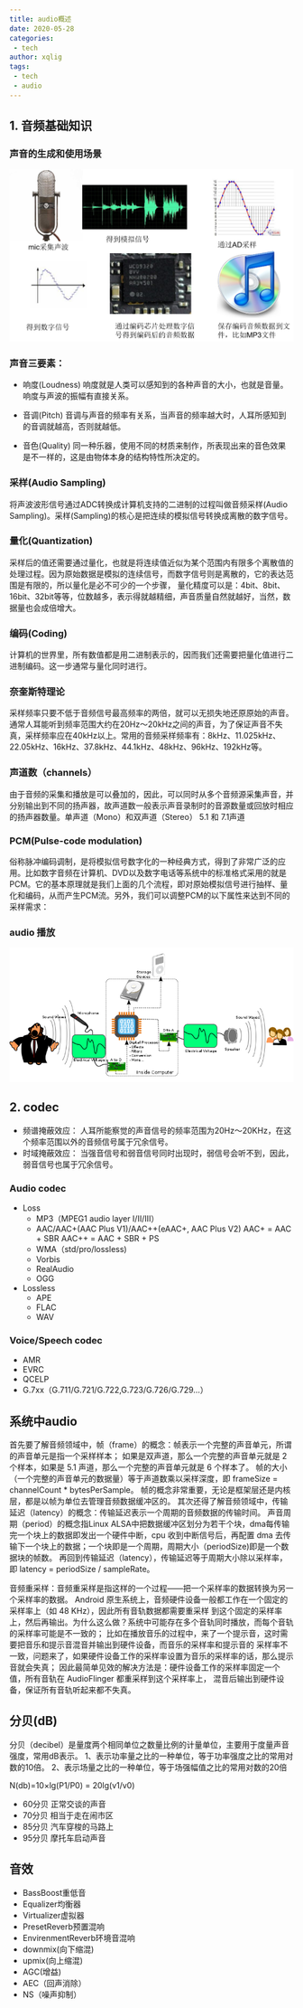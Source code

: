 ```yaml
---
title: audio概述
date: 2020-05-28
categories:
 - tech
author: xqlig
tags:
 - tech
 - audio
---
```


## 1. 音频基础知识

### 声音的生成和使用场景
![4](../2020/images/audio-process.png)

### 声音三要素：

- 响度(Loudness)
  响度就是人类可以感知到的各种声音的大小，也就是音量。响度与声波的振幅有直接关系。

- 音调(Pitch)
  音调与声音的频率有关系，当声音的频率越大时，人耳所感知到的音调就越高，否则就越低。

- 音色(Quality)
  同一种乐器，使用不同的材质来制作，所表现出来的音色效果是不一样的，这是由物体本身的结构特性所决定的。

### 采样(Audio Sampling)
将声波波形信号通过ADC转换成计算机支持的二进制的过程叫做音频采样(Audio Sampling)。采样(Sampling)的核心是把连续的模拟信号转换成离散的数字信号。

### 量化(Quantization)
采样后的值还需要通过量化，也就是将连续值近似为某个范围内有限多个离散值的处理过程。因为原始数据是模拟的连续信号，而数字信号则是离散的，它的表达范围是有限的，所以量化是必不可少的一个步骤， 量化精度可以是：4bit、8bit、16bit、32bit等等，位数越多，表示得就越精细，声音质量自然就越好，当然，数据量也会成倍增大。

### 编码(Coding)
计算机的世界里，所有数值都是用二进制表示的，因而我们还需要把量化值进行二进制编码。这一步通常与量化同时进行。

### 奈奎斯特理论
采样频率只要不低于音频信号最高频率的两倍，就可以无损失地还原原始的声音。
通常人耳能听到频率范围大约在20Hz～20kHz之间的声音，为了保证声音不失真，采样频率应在40kHz以上。常用的音频采样频率有：8kHz、11.025kHz、22.05kHz、16kHz、37.8kHz、44.1kHz、48kHz、96kHz、192kHz等。

### 声道数（channels）
由于音频的采集和播放是可以叠加的，因此，可以同时从多个音频源采集声音，并分别输出到不同的扬声器，故声道数一般表示声音录制时的音源数量或回放时相应的扬声器数量。单声道（Mono）和双声道（Stereo） 5.1 和 7.1声道

### PCM(Pulse-code modulation)
  俗称脉冲编码调制，是将模拟信号数字化的一种经典方式，得到了非常广泛的应用。比如数字音频在计算机、DVD以及数字电话等系统中的标准格式采用的就是PCM。它的基本原理就是我们上面的几个流程，即对原始模拟信号进行抽样、量化和编码，从而产生PCM流。另外，我们可以调整PCM的以下属性来达到不同的采样需求：

### audio 播放

![2](../2020/images/audio-play.png)

## 2. codec

  - 频谱掩蔽效应： 人耳所能察觉的声音信号的频率范围为20Hz～20KHz，在这个频率范围以外的音频信号属于冗余信号。
  - 时域掩蔽效应： 当强音信号和弱音信号同时出现时，弱信号会听不到，因此，弱音信号也属于冗余信号。

### Audio codec

- Loss
  - MP3（MPEG1 audio layer I/II/III）
  - AAC/AAC+(AAC Plus V1)/AAC++(eAAC+, AAC Plus V2)
       AAC+ = AAC + SBR 
      AAC++ = AAC + SBR + PS
  - WMA（std/pro/lossless)
  - Vorbis
  - RealAudio
  - OGG
- Lossless
  - APE
  - FLAC
  - WAV

### Voice/Speech codec

  - AMR
  - EVRC
  - QCELP
  - G.7xx（G.711/G.721/G.722,G.723/G.726/G.729…）

## 系统中audio
首先要了解音频领域中，帧（frame）的概念：帧表示一个完整的声音单元，所谓的声音单元是指一个采样样本；
如果是双声道，那么一个完整的声音单元就是 2 个样本，如果是 5.1 声道，那么一个完整的声音单元就是 6 个样本了。
帧的大小（一个完整的声音单元的数据量）等于声道数乘以采样深度，即 frameSize = channelCount * bytesPerSample。
帧的概念非常重要，无论是框架层还是内核层，都是以帧为单位去管理音频数据缓冲区的。
其次还得了解音频领域中，传输延迟（latency）的概念：传输延迟表示一个周期的音频数据的传输时间。
声音周期（period）的概念指Linux ALSA中把数据缓冲区划分为若干个块，dma每传输完一个块上的数据即发出一个硬件中断，cpu 收到中断信号后，再配置 dma 去传输下一个块上的数据；一个块即是一个周期，周期大小（periodSize)即是一个数据块的帧数。
再回到传输延迟（latency），传输延迟等于周期大小除以采样率，即 latency = periodSize / sampleRate。

音频重采样：音频重采样是指这样的一个过程——把一个采样率的数据转换为另一个采样率的数据。
Android 原生系统上，音频硬件设备一般都工作在一个固定的采样率上（如 48 KHz），因此所有音轨数据都需要重采样
到这个固定的采样率上，然后再输出。为什么这么做？系统中可能存在多个音轨同时播放，而每个音轨的采样率可能是不一致的；
比如在播放音乐的过程中，来了一个提示音，这时需要把音乐和提示音混音并输出到硬件设备，而音乐的采样率和提示音的
采样率不一致，问题来了，如果硬件设备工作的采样率设置为音乐的采样率的话，那么提示音就会失真；
因此最简单见效的解决方法是：硬件设备工作的采样率固定一个值，所有音轨在 AudioFlinger 都重采样到这个采样率上，
混音后输出到硬件设备，保证所有音轨听起来都不失真。

## 分贝(dB)
 分贝（decibel）是量度两个相同单位之数量比例的计量单位，主要用于度量声音强度，常用dB表示。
 1、表示功率量之比的一种单位，等于功率强度之比的常用对数的10倍。
 2、表示场量之比的一种单位，等于场强幅值之比的常用对数的20倍

N(db)=10×lg(P1/P0) = 20lg(v1/v0)

 - 60分贝	正常交谈的声音
 - 70分贝	相当于走在闹市区
 - 85分贝	汽车穿梭的马路上
 - 95分贝	摩托车启动声音


## 音效

 - BassBoost重低音
 - Equalizer均衡器
 - Virtualizer虚拟器
 - PresetReverb预置混响
 - EnvirenmentReverb环境音混响
 - downmix(向下缩混)
 - upmix(向上缩混)
 - AGC(增益)
 - AEC（回声消除）
 - NS（噪声抑制）
